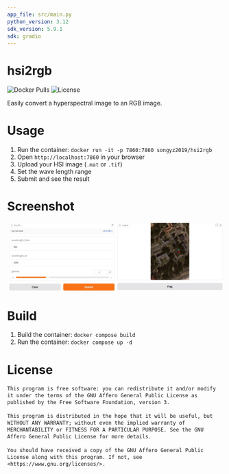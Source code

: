 ```yaml
---
app_file: src/main.py
python_version: 3.12
sdk_version: 5.9.1
sdk: gradio
---
```


# hsi2rgb

![Docker Pulls](https://img.shields.io/docker/pulls/songyz2019/hsi2rgb?logo=docker&style=flat-square&logoColor=white)
![License](https://img.shields.io/github/license/songyz2019/hsi2rgb?style=flat-square)

Easily convert a hyperspectral image to an RGB image.

# Usage
1. Run the container: `docker run -it -p 7860:7860 songyz2019/hsi2rgb`
2. Open `http://localhost:7860` in your browser
3. Upload your HSI image (`.mat` or `.tif`)
4. Set the wave length range
5. Submit and see the result

# Screenshot
![ui-demo.jpg](asset/ui-demo.jpg)

# Build
1. Build the container: `docker compose build`
2. Run the container: `docker compose up -d`

# License

```text
This program is free software: you can redistribute it and/or modify it under the terms of the GNU Affero General Public License as published by the Free Software Foundation, version 3.

This program is distributed in the hope that it will be useful, but WITHOUT ANY WARRANTY; without even the implied warranty of MERCHANTABILITY or FITNESS FOR A PARTICULAR PURPOSE. See the GNU Affero General Public License for more details.

You should have received a copy of the GNU Affero General Public License along with this program. If not, see <https://www.gnu.org/licenses/>.
```
